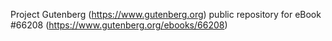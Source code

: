 Project Gutenberg (https://www.gutenberg.org) public repository for
eBook #66208 (https://www.gutenberg.org/ebooks/66208)
